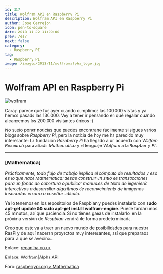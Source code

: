 ```yaml
---
id: 317
title: Wolfram API en Raspberry Pi
description: Wolfram API en Raspberry Pi
author: Jose Cerrejon
icon: pen-to-square
date: 2013-11-22 11:00:00
prev: /es/
next: false
category:
  - Raspberry PI
tag:
  - Raspberry PI
image: /images/2013/11/wolframalpha_logo.jpg
---
```


# Wolfram API en Raspberry Pi

![wolfram](/images/2013/11/wolframalpha_logo.jpg)

Caray. parece que fue ayer cuando cumplimos las 100.000 visitas y ya hemos pasado las 130.000. Voy a tener ir pensando en qué regalar cuando alcancemos los 200.000 visitantes únicos :)

No suelo poner noticias que puedes encontrarte fácilmente si sigues varios blogs sobre *Raspberry Pi*, pero la noticia de hoy me ha parecido muy interesante: La fundación *Raspberry Pi* ha llegado a un acuerdo con *Wolfam Research* para añadir *Mathematica* y el lenguaje *Wolfram* a la *Raspberry Pi*.

- - -
###  [Mathematica]

*Prácticamente, todo flujo de trabajo implica el cómputo de resultados y eso es lo que hace Mathematica: desde construir un sitio de transacciones para un fondo de cobertura o publicar manuales de texto de ingeniería interactivos a desarrollar algoritmos de reconocimiento de imágenes insertadas en otra o enseñar cálculo.*

Ya lo tenemos en los repositorios de Raspbian y puedes instalarlo con **sudo apt-get update && sudo apt-get install wolfram-engine**. Puede tardar unos 45 minutos, así que paciencia. Si no tienes ganas de instalarlo, en la próxima versión de *Raspbian* vendrá de forma predeterminada.

Creo que esto va a traer un nuevo mundo de posibilidades para nuestra RasPi y de aquí naceran proyectos muy interesantes, así que preparaos para la que se avecina...

Enlace: [recantha.co.uk](http://www.recantha.co.uk/blog/?p=7101)

Enlace: [Wolfram|Alpha API](http://products.wolframalpha.com/api/)

Foro: [raspberrypi.org > Mathematica](http://www.raspberrypi.org/phpBB3/viewforum.php?f=94&sid=c1197f61a119abf87346ee7a96ca4d37)